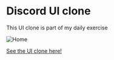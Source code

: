 # Discord UI clone
This UI clone is part of my daily exercise

![Home](https://user-images.githubusercontent.com/47615360/166125352-5442119a-97a7-4a73-8453-619dab270925.png)

[See the UI clone here!](https://d-freitas.github.io/discord-login-ui-clone/)
